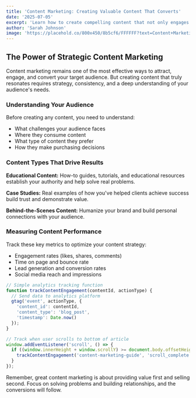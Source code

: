 ```yaml
---
title: 'Content Marketing: Creating Valuable Content That Converts'
date: '2025-07-05'
excerpt: 'Learn how to create compelling content that not only engages your audience but also drives conversions and builds lasting customer relationships.'
author: 'Sarah Johnson'
image: 'https://placehold.co/800x450/8b5cf6/FFFFFF?text=Content+Marketing'
---
```


## The Power of Strategic Content Marketing

Content marketing remains one of the most effective ways to attract, engage, and convert your target audience. But creating content that truly resonates requires strategy, consistency, and a deep understanding of your audience's needs.

### Understanding Your Audience

Before creating any content, you need to understand:
- What challenges your audience faces
- Where they consume content
- What type of content they prefer
- How they make purchasing decisions

### Content Types That Drive Results

**Educational Content:** How-to guides, tutorials, and educational resources establish your authority and help solve real problems.

**Case Studies:** Real examples of how you've helped clients achieve success build trust and demonstrate value.

**Behind-the-Scenes Content:** Humanize your brand and build personal connections with your audience.

### Measuring Content Performance

Track these key metrics to optimize your content strategy:
- Engagement rates (likes, shares, comments)
- Time on page and bounce rate
- Lead generation and conversion rates
- Social media reach and impressions

```javascript
// Simple analytics tracking function
function trackContentEngagement(contentId, actionType) {
  // Send data to analytics platform
  gtag('event', actionType, {
    'content_id': contentId,
    'content_type': 'blog_post',
    'timestamp': Date.now()
  });
}

// Track when user scrolls to bottom of article
window.addEventListener('scroll', () => {
  if ((window.innerHeight + window.scrollY) >= document.body.offsetHeight) {
    trackContentEngagement('content-marketing-guide', 'scroll_complete');
  }
});
```

Remember, great content marketing is about providing value first and selling second. Focus on solving problems and building relationships, and the conversions will follow.
